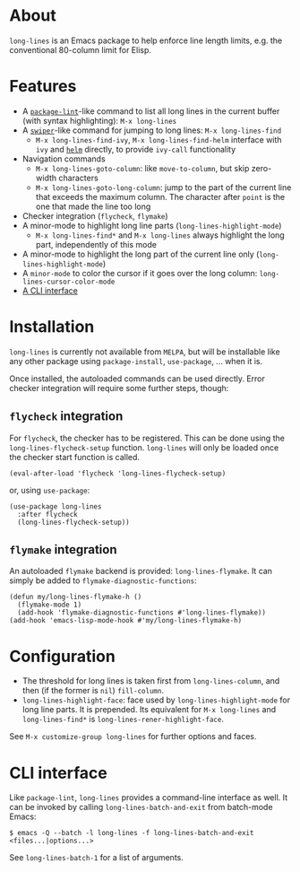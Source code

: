 # About

`long-lines` is an Emacs package to help enforce line length limits, e.g. the
conventional 80-column limit for Elisp.

# Features

- A [`package-lint`](https://github.com/purcell/package-lint)-like command to
  list all long lines in the current buffer (with syntax highlighting): `M-x
  long-lines`
- A [`swiper`](https://github.com/abo-abo/swiper)-like command for jumping to
  long lines: `M-x long-lines-find`
  + `M-x long-lines-find-ivy`, `M-x long-lines-find-helm` interface with `ivy`
     and [`helm`](https://github.com/emacs-helm/helm) directly, to provide
     `ivy-call` functionality
- Navigation commands
  + `M-x long-lines-goto-column`: like `move-to-column`, but skip zero-width
     characters
  + `M-x long-lines-goto-long-column`: jump to the part of the current line that
     exceeds the maximum column. The character after `point` is the one that
     made the line too long
- Checker integration (`flycheck`, `flymake`)
- A minor-mode to highlight long line parts (`long-lines-highlight-mode`)
  + `M-x long-lines-find*` and `M-x long-lines` always highlight the long part,
    independently of this mode
- A minor-mode to highlight the long part of the current line only
  (`long-lines-highlight-mode`)
- A `minor-mode` to color the cursor if it goes over the long column:
  `long-lines-cursor-color-mode`
- [A CLI interface](#cli-interface)

# Installation

`long-lines` is currently not available from `MELPA`, but will be installable
like any other package using `package-install`, `use-package`, ... when it is.

Once installed, the autoloaded commands can be used directly. Error checker
integration will require some further steps, though:

## `flycheck` integration

For `flycheck`, the checker has to be registered. This can be done using the
`long-lines-flycheck-setup` function. `long-lines` will only be loaded once the
checker start function is called.

```emacs-lisp
(eval-after-load 'flycheck 'long-lines-flycheck-setup)
```

or, using `use-package`:

```emacs-lisp
(use-package long-lines
  :after flycheck
  (long-lines-flycheck-setup))

```
## `flymake` integration

An autoloaded `flymake` backend is provided: `long-lines-flymake`. It can simply
be added to `flymake-diagnostic-functions`:

```emacs-lisp
(defun my/long-lines-flymake-h ()
  (flymake-mode 1)
  (add-hook 'flymake-diagnostic-functions #'long-lines-flymake))
(add-hook 'emacs-lisp-mode-hook #'my/long-lines-flymake-h)
```

# Configuration

- The threshold for long lines is taken first from `long-lines-column`, and
then (if the former is `nil`) `fill-column`.
- `long-lines-highlight-face`: face used by `long-lines-highlight-mode` for long
line parts. It is prepended. Its equivalent for `M-x long-lines` and
`long-lines-find*` is `long-lines-rener-highlight-face`.

See `M-x customize-group long-lines` for further options and faces. 

# CLI interface

Like `package-lint`, `long-lines` provides a command-line interface as well. It
can be invoked by calling `long-lines-batch-and-exit` from batch-mode Emacs:

```console
$ emacs -Q --batch -l long-lines -f long-lines-batch-and-exit <files...|options...>
```

See `long-lines-batch-1` for a list of arguments.
